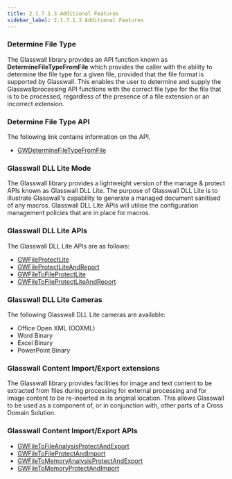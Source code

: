 ```yaml
---
title: 2.1.7.1.3 Additional Features
sidebar_label: 2.1.7.1.3 Additional Features
---
```


### Determine File Type
The Glasswall library provides an API function known as **DetermineFileTypeFromFile** which provides the caller with the ability to determine the file type for a given file, provided that the file format is supported by Glasswall. This enables the user to determine and supply the Glasswallprocessing API functions with the correct file type for the file that is to be processed, regardless of the presence of a file extension or an incorrect extension.

### **Determine File Type API**
The following link contains information on the API.

- [GWDetermineFileTypeFromFile](2_1_7_1_6-lib_modules/2_1_7_1_6_3-doc_proc/2_1_7_1_6_3_6-supporting_functions.md#gwdeterminefiletypefromfile)  

### **Glasswall DLL Lite Mode**
The Glasswall library provides a lightweight version of the manage & protect APIs known as Glasswall DLL Lite. The purpose of Glasswall DLL Lite is to illustrate Glasswall's capability to generate a managed document sanitised of any macros. Glasswall DLL Lite APIs will utilise the configuration management policies that are in place for macros.

### **Glasswall DLL Lite APIs**
The Glasswall DLL Lite APIs are as follows:

- [GWFileProtectLite](2_1_7_1_6-lib_modules/2_1_7_1_6_3-doc_proc/2_1_7_1_6_3_4-file_to_mem_location.md#gwfileprotectlite)  
- [GWFileProtectLiteAndReport](2_1_7_1_6-lib_modules/2_1_7_1_6_3-doc_proc/2_1_7_1_6_3_4-file_to_mem_location.md#gwfileprotectliteandreport)  
- [GWFileToFileProtectLite](2_1_7_1_6-lib_modules/2_1_7_1_6_3-doc_proc/2_1_7_1_6_3_5-file_to_file.md#gwfiletofileprotectlite)  
- [GWFileToFileProtectLiteAndReport](2_1_7_1_6-lib_modules/2_1_7_1_6_3-doc_proc/2_1_7_1_6_3_5-file_to_file.md#gwfiletofileprotectliteandreport)

### **Glasswall DLL Lite Cameras**

The following Glasswall DLL Lite cameras are available:

- Office Open XML (OOXML)
- Word Binary
- Excel Binary
- PowerPoint Binary

### Glasswall Content Import/Export extensions

The Glasswall library provides facilities for image and text content to be extracted from files during processing for external processing and for image content to be re-inserted in its original location. This allows Glasswall to be used as a component of, or in conjunction with, other parts of a Cross Domain Solution.

### **Glasswall Content Import/Export APIs** 
- [GWFileToFileAnalysisProtectAndExport](2_1_7_1_6-lib_modules/2_1_7_1_6_3-doc_proc/2_1_7_1_6_3_5-file_to_file.md#gwfiletofileanalysisprotectandexport)
- [GWFileToFileProtectAndImport](2_1_7_1_6-lib_modules/2_1_7_1_6_3-doc_proc/2_1_7_1_6_3_5-file_to_file.md#gwfiletofileprotectandimport)
- [GWFileToMemoryAnalysisProtectAndExport](2_1_7_1_6-lib_modules/2_1_7_1_6_3-doc_proc/2_1_7_1_6_3_4-file_to_mem_location.md#gwfiletomemoryanalysisprotectandexport)
- [GWFileToMemoryProtectAndImport](2_1_7_1_6-lib_modules/2_1_7_1_6_3-doc_proc/2_1_7_1_6_3_4-file_to_mem_location.md#gwfiletomemoryprotectandimport)